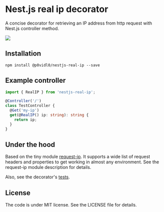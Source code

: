 # Nest.js real ip decorator

A concise decorator for retrieving an IP address from http request with Nest.js controller method.  

![](https://nodei.co/npm/nestjs-real-ip.png?downloads=true&cacheBust=2)

## Installation

```shell script
npm install @p0vidl0/nestjs-real-ip --save
```

## Example controller

```typescript
import { RealIP } from 'nestjs-real-ip';

@Controller('/')
class TestController {
  @Get('my-ip')
  get(@RealIP() ip: string): string {
    return ip;
  }
}
```

## Under the hood
Based on the tiny module [request-ip](https://github.com/pbojinov/request-ip).
It supports a wide list of request headers and properties to get working in almost any environment.
See the request-ip module description for details.

Also, see the decorator's [tests](__tests__/index.spec.ts).

## License
The code is under MIT license. See the LICENSE file for details.
